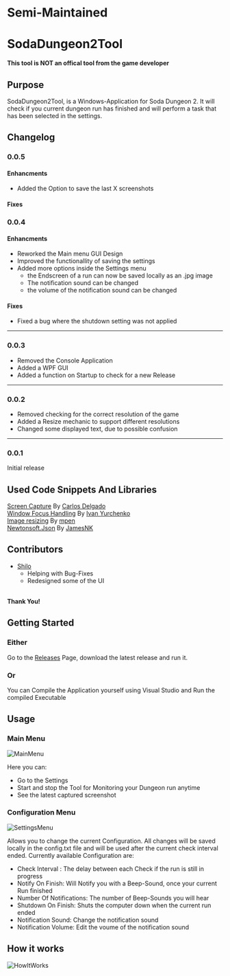 # Semi-Maintained
# SodaDungeon2Tool
**This tool is NOT an offical tool from the game developer**
## Purpose
SodaDungeon2Tool, is a Windows-Application for Soda Dungeon 2.
It will check if you current dungeon run has finished and will perform a task that has been selected in the settings.
## Changelog
### 0.0.5
#### Enhancments
* Added the Option to save the last X screenshots
#### Fixes

### 0.0.4
#### Enhancments
* Reworked the Main menu GUI Design
* Improved the functionallity of saving the settings
* Added more options inside the Settings menu
  * the Endscreen of a run can now be saved locally as an .jpg image
  * The notification sound can be changed
  * the volume of the notification sound can be changed
#### Fixes
* Fixed a bug where the shutdown setting was not applied
---
### 0.0.3
* Removed the Console Application
* Added a WPF GUI
* Added a function on Startup to check for a new Release
---
### 0.0.2
* Removed checking for the correct resolution of the game
* Added a Resize mechanic to support different resolutions
* Changed some displayed text, due to possible confusion
---
### 0.0.1
Initial release
## Used Code Snippets And Libraries
[Screen Capture](https://ourcodeworld.com/articles/read/195/capturing-screenshots-of-different-ways-with-c-and-winforms) By [Carlos Delgado](https://ourcodeworld.com/authors/sdkcarlos)
<br>
[Window Focus Handling](https://stackoverflow.com/a/35018042) By [Ivan Yurchenko](https://stackoverflow.com/users/3731444/ivan-yurchenko)
<br>
[Image resizing](https://stackoverflow.com/a/24199315) By [mpen](https://stackoverflow.com/users/65387/mpen)
<br>
[Newtonsoft.Json](https://github.com/JamesNK/Newtonsoft.Json/blob/master/LICENSE.md) By [JamesNK](https://github.com/JamesNK)

## Contributors
* [Shilo](https://github.com/Shilo) 
  * Helping with Bug-Fixes
  * Redesigned some of the UI
  <br>
**Thank You!**
<br>
## Getting Started
### Either
Go to the [Releases](https://github.com/Death-Truction/SodaDungeon2Tool/releases) Page, download the latest release and run it.
### Or
You can Compile the Application yourself using Visual Studio and Run the compiled Executable
## Usage<br>
### Main Menu
![MainMenu](https://raw.githubusercontent.com/Death-Truction/SodaDungeon2Tool/master/Images/mainMenu.png)

Here you can:
<br>
* Go to the Settings
* Start and stop the Tool for Monitoring your Dungeon run anytime
* See the latest captured screenshot
### Configuration Menu
![SettingsMenu](https://raw.githubusercontent.com/Death-Truction/SodaDungeon2Tool/master/Images/Settings.png)
  
  
Allows you to change the current Configuration. All changes will be saved locally in the config.txt file and will be used after the current check interval ended.
Currently available Configuration are:
* Check Interval : The delay between each Check if the run is still in progress
* Notify On Finish: Will Notify you with a Beep-Sound, once your current Run finished
* Number Of Notifications: The number of Beep-Sounds you will hear
* Shutdown On Finish: Shuts the computer down when the current run ended
* Notification Sound: Change the notification sound
* Notification Volume: Edit the voume of the notification sound
## How it works
![HowItWorks](https://raw.githubusercontent.com/Death-Truction/SodaDungeon2Tool/master/Images/HowItWorks.png)
